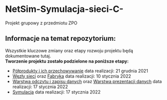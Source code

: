 # NetSim-Symulacja-sieci-C-
Projekt grupowy z przedmiotu ZPO 
## Informacje na temat repozytorium:
Wszystkie kluczowe zmiany oraz etapy rozwoju projektu będą dokumentowane tutaj.<br />
**Tworzenie projektu zostało podzielone na poniższe etapy:**<br />
* [Półprodukty i ich przechowywanie](https://home.agh.edu.pl/~mdig/dokuwiki/doku.php?id=teaching:programming:soft-dev:topics:net-simulation:part_storage) data realizacji: 21 grudnia 2021<br />
* [Węzły sieci](https://home.agh.edu.pl/~mdig/dokuwiki/doku.php?id=teaching:programming:soft-dev:topics:net-simulation:part_nodes) oraz
[Fabryka](https://home.agh.edu.pl/~mdig/dokuwiki/doku.php?id=teaching:programming:soft-dev:topics:net-simulation:part_factory) data realizacji: 10 stycznia 2022<br />
* [Warstwa odczytu i zapisu danych](https://home.agh.edu.pl/~mdig/dokuwiki/doku.php?id=teaching:programming:soft-dev:topics:net-simulation:part_io) oraz
[Warstwa prezentacji danych](https://home.agh.edu.pl/~mdig/dokuwiki/doku.php?id=teaching:programming:soft-dev:topics:net-simulation:part_reports) data realizacji: 17 stycznia 2022<br />
* [Symulacja](https://home.agh.edu.pl/~mdig/dokuwiki/doku.php?id=teaching:programming:soft-dev:topics:net-simulation:part_simulation) data realizacji: 17 stycznia 2022<br />
